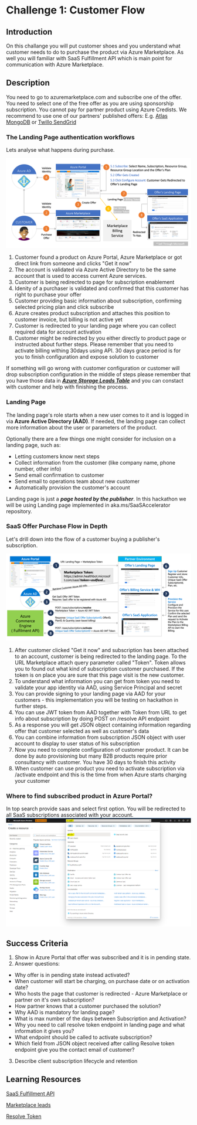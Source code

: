 # Challenge 1: Customer Flow

## Introduction
On this challange you will put customer shoes and you understand what customer needs to do to purchase the product via Azure Marketplace. 
As well you will familiar with SaaS Fulfillment API which is main point for communication with Azure Marketplace.

## Description
You need to go to azuremarketplace.com and subscribe one of the offer. You need to select one of the free offer as you are using sponsorship subscription. You cannot pay for partner product using Azure Credists. 
We recommend to use one of our partners' published offers:
E.g. [Atlas MongoDB](https://azuremarketplace.microsoft.com/en-us/marketplace/apps/mongodb.mdb_atlas_oct2020?tab=PlansAndPrice) or [Twillo SendGrid](https://azuremarketplace.microsoft.com/en-us/marketplace/apps/sendgrid.tsg-saas-offer?tab=Overview)

### The Landing Page authentication workflows
Lets analyse what happens during purchase.

![sell_thru_ms](images/sell_thru_ms.png)


1. Customer found a product on Azure Portal, Azure Marketplace or got direct link from someone and clicks "Get it now"
2. The account is validated via Azure Active Directory to be the same account that is used to access current Azure services.
3. Customer is being redirected to page for subscription enablement
4. Idenity of a purchaser is validated and confirmed that this customer has right to purchase your offer
5. Customer providing basic information about subscription, confirming selected pricing plan and click subscribe
6. Azure creates product subscription and attaches this position to customer invoice, but billing is not active yet
7. Customer is redirected to your landing page where you can collect required data for account activation
8. Customer might be redirected by you either directly to product page or instructed about further steps. Please remember that you need to activate billing withing 30days using API.  30 days grace period is for you to finish configuration and expose solution to customer

If something will go wrong with customer configuration or customer will drop subscription configuration in the middle of steps please remember that you have those data in [***Azure Storage Leads Table***](https://docs.microsoft.com/en-us/azure/marketplace/partner-center-portal/commercial-marketplace-lead-management-instructions-azure-table) and you can constact with customer and help with finishing the process.


### Landing Page

The landing page's role starts when a new user comes to it and is logged in via **Azure Active Directory (AAD)**. If needed, the landing page can collect more information about the user or parameters of the product.

Optionally there are a few things one might consider for inclusion on a landing page, such as:
- Letting customers know next steps 
- Collect information from the customer (like company name, phone number, other info)
- Send email confirmation to customer
- Send email to operations team about new customer
- Automatically provision the customer's account

Landing page is just a ***page hosted by the publisher***. In this hackathon we will be using Landing page implemented in aka.ms/SaaSAccelerator repository.


### SaaS Offer Purchase Flow in Depth

Let's drill down into the  flow of a customer buying a publisher's subscription.

![saas_service_provisioning](images/saas_service_provisioning.png)

1. After customer clicked "Get it now" and subscription has been attached to an account, customer is being redirected to the landing page. To the URL Marketplace attach query parameter called "Token". Token allows you to found out what kind of subscription customer purchased. If the token is on place you are sure that this page visit is the new customer.
2. To understand what information you can get from token you need to validate your app identity via AAD, using Service Principal and secret
3. You can provide signing to your landing page via AAD for your customers - this implementation you will be testing on hackathon in further steps.
4. You can use JWT token from AAD together with Token from URL to get info about subscription by doing POST on /resolve API endpoint
5. As a response you will get JSON object containing information regarding offer that customer selected as well as customer's data
6. You can combine information from subscription JSON object with user account to display to user status of his subscription
7. Now you need to complete configuration of customer product. It can be done by auto provisioning but many B2B products require prior consultancy with customer. You have 30 days to finish this activity
8. When customer can use product you need to activate subscription via /activate endpoint and this is the time from when Azure starts charging your customer



### Where to find subscribed product in Azure Portal?

In top search provide saas and select first option. You will be redirected to all SaaS subscriptions associated with your account.
![Saas Subscription List](images/saassubscriptionlist.PNG)

## Success Criteria
1. Show in Azure Portal that offer was subscribed and it is in pending state.
2. Answer questions:
- Why offer is in pending state instead activated?
- When customer will start be charging, on purchase date or on activation date?
- Who hosts the page that customer is redirected - Azure Marketplace or partner on it's own subscription?
- How partner knows that a customer purchased the solution?
- Why AAD is mandatory for landing page? 
- What is max number of the days between Subscription and Activation?
- Why you need to call resolve token endpoint in landing page and what information it gives you?
- What endpoint should be called to activate subscription? 
- Which field from JSON object received after calling Resolve token endpoint give you the contact email of customer?
3. Describe client subscription lifecycle and retention 

## Learning Resources
[SaaS Fulfillment API](https://docs.microsoft.com/en-us/azure/marketplace/partner-center-portal/pc-saas-fulfillment-apis)

[Marketplace leads](https://docs.microsoft.com/en-us/azure/marketplace/partner-center-portal/commercial-marketplace-lead-management-instructions-azure-table)

[Resolve Token](https://docs.microsoft.com/en-us/azure/marketplace/partner-center-portal/pc-saas-fulfillment-subscription-api#resolve-a-purchased-subscription)
